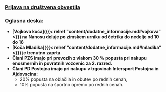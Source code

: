 ### [Prijava na društvena obvestila](http://eepurl.com/duk-8j)
### Oglasna deska:
- **[Vojkova koča]({{< relref "content/dodatne_informacije.md#vojkova" >}})  na Nanosu deluje po zimskem urniku od četrtka do nedelje od 10 do 16**
- **[Koča Mladika]({{< relref "content/dodatne_informacije.md#mladika" >}})  je trenutno zaprta.**
- **Člani PZS imajo pri prevozih z vlakom 30 % popusta pri nakupu enosmernih in povratnih vozovnic za 2. razred.**
- **Člani PD Postojna imajo pri nakupu v trgovinah Intersport Postojna in Ajdovscina:**
    - 20% popusta na oblačila in obutev po rednih cenah,
    - 10% popusta na športno opremo po rednih cenah.

<!-- - [Občni zbor PD Postojna - 10. 6. 2021]({{< relref "content/novice/dogodek/2021/05_obcni_zbor.md" >}}) -->
<!-- - [Taborjenje 2021 - prijava do 14. 6. 2021]({{< relref "content/novice/izlet/mladinski_odsek/2021/03_taborjenje.md" >}}) -->
<!-- - [Natečaj Planinstvo v sliki in fotografiji - do 10. 9. 2021]({{< relref "content/novice/izlet/mladinski_odsek/2021/02_natecaj_planinstvo_v_sliki_in_fotografiji.md" >}}) -->

<!-- - [Rezultati nagradne planinske igre](documents/objave_dodatno_gradivo/PD_Postojna_Corona_nagradna_igra_rezultati.pdf) -->


<!--   
### Vojkova koča na Nanosu in koča Mladika sta zaradi epidemije Corona virusa odprti po pravilih postopne odprave ukrepov. 

- **Odpiralni čas (Vojkova koča):**
    - Sobota 7.00 - 17.00
    - Nedelja 7.00 - 16.00 
-->


<!-- <a class="btn" href="/documents/donacije_dohodnine_2019_obrazec.doc">
    <button class="btn btn-primary btn-lg get-started-btn">Donacija dela dohodnine</button>
</a>  -->

<!-- - <a class="btn" href="https://docs.google.com/forms/d/e/1FAIpQLSfuXCmiQmriEZpWZ6hWKpYYjGOUDXsxTKLck3lBMoggpgWwEA/viewform">
    <button class="btn btn-primary btn-lg get-started-btn">Taborjenje 2019 - Prijavnica</button>
  </a> -->

<!-- **Denarna pomoč pri obnovi Vojkove koče na Nanosu:**
<a class="btn" href="/documents/prosnja-za-obnovo-2018-Vojkova-koca.doc">
    <button class="btn btn-primary btn-lg get-started-btn">Prošnja za denarno pomoč</button>
</a>
<a class="btn" href="/documents/donacije_dohodnine_2018_obrazec.doc">
    <button class="btn btn-primary btn-lg get-started-btn">Donacija dela dohodnine</button>
</a> -->
